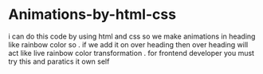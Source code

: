 # Animations-by-html-css
i can do this code by using html and css so we make animations in heading like rainbow color so . if we add it on over heading then over heading will act like live rainbow color transformation . for frontend developer you must try this and paratics it own self 

